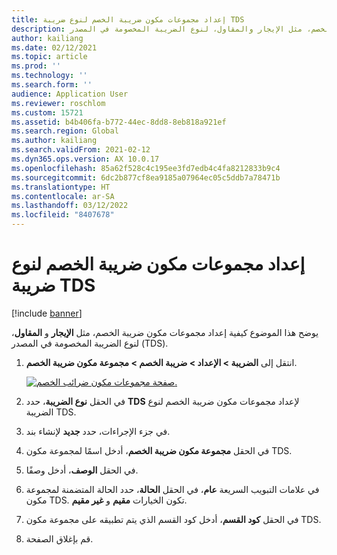 ```yaml
---
title: إعداد مجموعات مكون ضريبة الخصم لنوع ضريبة TDS
description: يوضح هذا الموضوع كيفية إعداد مجموعات مكون ضريبة الخصم، مثل الإيجار والمقاول، لنوع الضريبة المخصومة في المصدر (TDS).
author: kailiang
ms.date: 02/12/2021
ms.topic: article
ms.prod: ''
ms.technology: ''
ms.search.form: ''
audience: Application User
ms.reviewer: roschlom
ms.custom: 15721
ms.assetid: b4b406fa-b772-44ec-8dd8-8eb818a921ef
ms.search.region: Global
ms.author: kailiang
ms.search.validFrom: 2021-02-12
ms.dyn365.ops.version: AX 10.0.17
ms.openlocfilehash: 85a62f528c4c195ee3fd7edb4c4fa8212833b9c4
ms.sourcegitcommit: 6dc2b877cf8ea9185a07964ec05c5ddb7a78471b
ms.translationtype: HT
ms.contentlocale: ar-SA
ms.lasthandoff: 03/12/2022
ms.locfileid: "8407678"
---
```

# <a name="set-up-withholding-tax-component-groups-for-the-tds-tax-type"></a>إعداد مجموعات مكون ضريبة الخصم لنوع ضريبة TDS

[!include [banner](../includes/banner.md)]

يوضح هذا الموضوع كيفية إعداد مجموعات مكون ضريبة الخصم، مثل **الإيجار** و **المقاول**، لنوع الضريبة المخصومة في المصدر (TDS).

1. انتقل إلى **الضريبة \> الإعداد \> ضريبة الخصم \> مجموعة مكون ضريبة الخصم**.

    [![صفحة مجموعات مكون ضرائب الخصم.](./media/apac-ind-TDS-8.png)](./media/apac-ind-TDS-8.png)

2. في الحقل **نوع الضريبة**، حدد **TDS** لإعداد مجموعات مكون ضريبة الخصم لنوع الضريبة TDS.
3. في جزء الإجراءات، حدد **جديد** لإنشاء بند.
4. في الحقل **مجموعة مكون ضريبة الخصم**، أدخل اسمًا لمجموعة مكون TDS.
5. في الحقل **الوصف**، أدخل وصفًا.
6. في علامات التبويب السريعة **عام**، في الحقل **الحالة**، حدد الحالة المتضمنة لمجموعة مكون TDS. تكون الخيارات **مقيم** و **غير مقيم**.
7. في الحقل **كود القسم**، أدخل كود القسم الذي يتم تطبيقه على مجموعة مكون TDS.
8. قم بإغلاق الصفحة.
